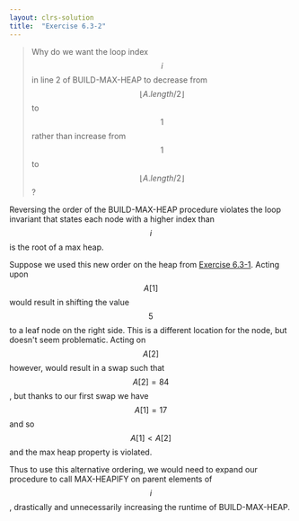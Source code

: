 ```yaml
---
layout: clrs-solution
title:  "Exercise 6.3-2"
---
```

>Why do we want the loop index $$i$$ in line 2 of BUILD-MAX-HEAP to decrease from $$\lfloor A.length / 2 \rfloor$$ to $$1$$ rather than increase from $$1$$ to $$\lfloor A.length / 2 \rfloor$$?

Reversing the order of the BUILD-MAX-HEAP procedure violates the loop invariant that states each node with a higher index than $$i$$ is the root of a max heap.

Suppose we used this new order on the heap from [Exercise 6.3-1](/CLRS/solutions/06/e6.3-1). Acting upon $$A[1]$$ would result in shifting the value $$5$$ to a leaf node on the right side. This is a different location for the node, but doesn't seem problematic. Acting on $$A[2]$$ however, would result in a swap such that $$A[2] = 84$$, but thanks to our first swap we have $$A[1] = 17$$ and so $$A[1] < A[2]$$ and the max heap property is violated.

Thus to use this alternative ordering, we would need to expand our procedure to call MAX-HEAPIFY on parent elements of $$i$$, drastically and unnecessarily increasing the runtime of BUILD-MAX-HEAP.